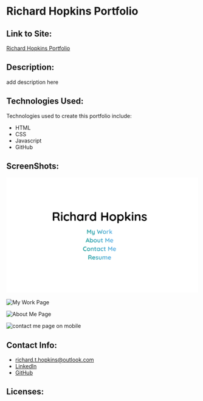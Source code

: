 # **Richard Hopkins Portfolio**

## Link to Site:

[Richard Hopkins Portfolio](https://richardthopkins.github.io/RichardHopkinsPortfolio/)



## Description:

<p>add description here</p>



## Technologies Used:

<p>Technologies used to create this portfolio include:</p>

* HTML
* CSS
* Javascript
* GitHub



## ScreenShots:

![Landing Page](./assets/images/LandingPage.png)

![My Work Page](./linkhere.png)

![About Me Page](./linkhere.png)

![contact me page on mobile](./linkhere.png)



## Contact Info:

* richard.t.hopkins@outlook.com
* [LinkedIn](https://www.linkedin.com/in/richard-hopkins-1a2599174/)
* [GitHub](https://github.com/RichardtHopkins)



## Licenses: